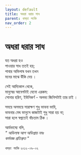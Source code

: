 ```yaml
---
layout: default
title: অধরা ধরার সাধ
parent: খসড়া পংক্তি
nav_order: 2
---
```


# অধরা ধরার সাধ

যত অধরা হও  
পাওয়ার সাধ ততই হয়;  
পাবার অভিলাষ যখন তখন  
মনের মাঝে উঁকি দেয় ।  

সেই আদ্যিকাল থেকে,  
মানুষের আবেগটাই যেনো এরকম:  
সোনার হরিণ, ইউনিকর্ণ - অলভ্য জিনিসটাই তার চাই ।  

সময়ে অসময়ে সারাক্ষণ শুধু ভাবনা ভাবি,  
ভাবনার মেঘ ফানুসে কাজটাই শুধু সারা হয় না;  
সারা হলে স্বপ্নতেই বাঁচতাম ঠিক ।  

আর্যভাষ্যে বলি,  
_" অভিলাষ আশ অভিপ্রায় নমঃ  
কর্মযজ্ঞ প্রতিশ্রুত "_

`খসড়া পংক্তি` `২০১২-০৯-০২`
